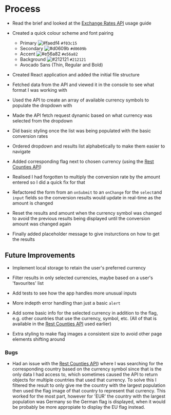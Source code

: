 # Process

- Read the brief and looked at the [Exchange Rates API](https://exchangeratesapi.io/) usage guide

- Created a quick colour scheme and font pairing
    - Primary ![#faedf4](https://via.placeholder.com/15/faedf4/000000?text=+) `#f03c15`
    - Secondary ![#d0609b](https://via.placeholder.com/15/d0609b/000000?text=+) `#d0609b`
    - Accent ![#e56a82](https://via.placeholder.com/15/e56a82/000000?text=+) `#e56a82`
    - Background ![#212121](https://via.placeholder.com/15/212121/000000?text=+) `#212121`
    - Avocado Sans (Thin, Regular and Bold)

- Created React application and added the initial file structure

- Fetched data from the API and viewed it in the console to see what format I was working with

- Used the API to create an array of available currency symbols to populate the dropdown with

- Made the API fetch request dynamic based on what currency was selected from the dropdown

- Did basic styling once the list was being populated with the basic conversion rates

- Ordered dropdown and results list alphabetically to make them easier to navigate

- Added corresponding flag next to chosen currency (using the [Rest Counties API](https://restcountries.eu/))

- Realised I had forgotten to multiply the conversion rate by the amount entered so I did a quick fix for that

- Refactored the form from an `onSubmit` to an `onChange` for the `select`and `input` fields so the conversion results would update in real-time as the amount is changed

- Reset the results and amount when the currency symbol was changed to avoid the previous results being displayed until the conversion amount was changed again

- Finally added placeholder message to give insturctions on how to get the results

## Future Improvements

- Implement local storage to retain the user's preferred currency

- Filter results in only selected currencies, maybe based on a user's 'favourites' list

- Add tests to see how the app handles more unusual inputs

- More indepth error handling than just a basic `alert`

- Add some basic info for the selected currency in addition to the flag, e.g. other countries that use the currency, symbol, etc. (All of that is available in the [Rest Counties API](https://restcountries.eu/) used earlier)

- Extra styling to make flag images a consistent size to avoid other page elements shifting around

### Bugs

- Had an issue with the [Rest Counties API](https://restcountries.eu/)) where I was searching for the corresponding country based on the currency symbol since that is the only data I had access to, which sometimes caused the API to return objects for multiple countries that used that currency. To solve this I filtered the result to only give me the country with the largest population then used the flag image of that country to represent that currency. This worked for the most part, however for 'EUR' the country with the largest population was Germany so the German flag is displayed, when it would be probably be more appropiate to display the EU flag instead.






